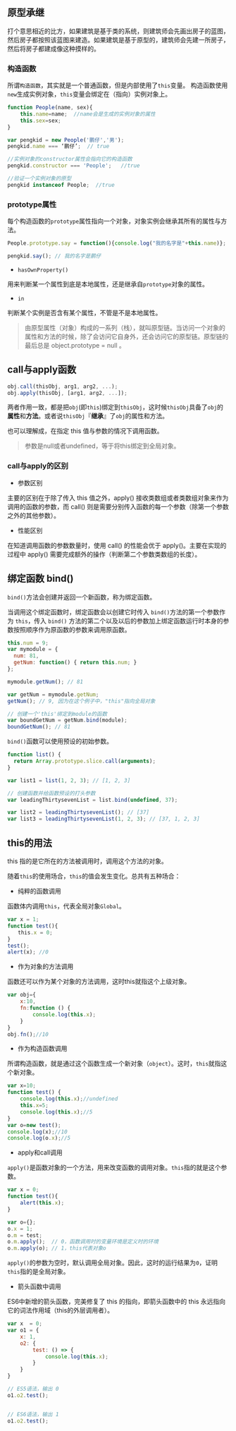 ## 原型承继

打个意思相近的比方，如果建筑是基于类的系统，则建筑师会先画出房子的蓝图，然后房子都按照该蓝图来建造。如果建筑是基于原型的，建筑师会先建一所房子，然后将房子都建成像这种摸样的。

### 构造函数

所谓`构造函数`，其实就是一个普通函数，但是内部使用了`this`变量。
构造函数使用`new`生成实例对象，`this`变量会绑定在（指向）实例对象上。

```js
function People(name, sex){
	this.name=name;  //name会是生成的实例对象的属性
	this.sex=sex;
}

var pengkid = new People('鹏仔','男');
pengkid.name === ‘鹏仔’;  // true

//实例对象的constructor属性会指向它的构造函数
pengkid.constructor === 'People';   //true

//验证一个实例对象的原型
pengkid instanceof People;  //true
```

###  prototype属性

每个构造函数的`prototype`属性指向一个对象，对象实例会继承其所有的属性与方法。


```js
People.prototype.say = function(){console.log("我的名字是"+this.name)};

pengkid.say(); // 我的名字是鹏仔
```

* `hasOwnProperty()`

用来判断某一个属性到底是本地属性，还是继承自`prototype`对象的属性。

* `in`

判断某个实例是否含有某个属性，不管是不是本地属性。

>由原型属性（对象）构成的一系列（栈），就叫原型链。当访问一个对象的属性和方法的时候，除了会访问它自身外，还会访问它的原型链。原型链的最后总是 object.prototype = null 。


## call与apply函数

```js
obj.call(thisObj, arg1, arg2, ...);
obj.apply(thisObj, [arg1, arg2, ...]);
```

两者作用一致，都是把`obj`(即`this`)绑定到`thisObj`，这时候`thisObj`具备了`obj`的**属性**和**方法**。或者说`thisObj`『**继承**』了`obj`的属性和方法。

也可以理解成，在指定 this 值与参数的情况下调用函数。

> 参数是null或者undefined，等于将this绑定到全局对象。


### call与apply的区别

* 参数区别

主要的区别在于除了传入 this 值之外，apply() 接收类数组或者类数组对象来作为调用的函数的参数，而 call() 则是需要分别传入函数的每一个参数（除第一个参数之外的其他参数）。

* 性能区别

在知道调用函数的参数数量时，使用 call() 的性能会优于 apply()。主要在实现的过程中 apply() 需要完成额外的操作（判断第二个参数类数组的长度）。




## 绑定函数 bind()

`bind()`方法会创建并返回一个新函数，称为绑定函数。

当调用这个绑定函数时，绑定函数会以创建它时传入 `bind()`方法的第一个参数作为 `this`，传入 `bind()` 方法的第二个以及以后的参数加上绑定函数运行时本身的参数按照顺序作为原函数的参数来调用原函数。

```js
this.num = 9;  
var mymodule = {  
  num: 81,
  getNum: function() { return this.num; }
};

mymodule.getNum(); // 81

var getNum = mymodule.getNum;  
getNum(); // 9, 因为在这个例子中，"this"指向全局对象

// 创建一个'this'绑定到module的函数
var boundGetNum = getNum.bind(module);  
boundGetNum(); // 81  
```

`bind()`函数可以使用预设的初始参数。

```js
function list() {
  return Array.prototype.slice.call(arguments);
}

var list1 = list(1, 2, 3); // [1, 2, 3]

// 创建函数并给函数预设的打头参数
var leadingThirtysevenList = list.bind(undefined, 37);

var list2 = leadingThirtysevenList(); // [37]
var list3 = leadingThirtysevenList(1, 2, 3); // [37, 1, 2, 3]
```

## this的用法

this 指的是它所在的方法被调用时，调用这个方法的对象。

随着`this`的使用场合，`this`的值会发生变化。总共有五种场合：

* 纯粹的函数调用

函数体内调用`this`，代表全局对象`Global`。

```js
var x = 1;
function test(){
　　this.x = 0;
}
test();
alert(x); //0
```

* 作为对象的方法调用

函数还可以作为某个对象的方法调用，这时this就指这个上级对象。

```js
var obj={
	x:10,
	fn:function () {
		console.log(this.x);
	}
}
obj.fn();//10
```

* 作为构造函数调用

所谓构造函数，就是通过这个函数生成一个新对象（`object`）。这时，`this`就指这个新对象。

```js
var x=10;
function test() {
	console.log(this.x);//undefined
	this.x=5;
	console.log(this.x);//5
}
var o=new test();
console.log(x);//10
console.log(o.x);//5
```

* apply和call调用

`apply()`是函数对象的一个方法，用来改变函数的调用对象。`this`指的就是这个参数。

```js
var x = 0;
function test(){
	alert(this.x);
}

var o={};
o.x = 1;
o.m = test;
o.m.apply();  // 0，函数调用时的变量环境是定义时的环境
o.m.apply(o); // 1，this代表对象o
```
`apply()`的参数为空时，默认调用全局对象。因此，这时的运行结果为`0`，证明`this`指的是全局对象。


* 箭头函数中调用

ES6中新增的箭头函数，完美修复了 this 的指向，即箭头函数中的 this 永远指向它的词法作用域（this的外层调用者）。

```js
var x  = 0;
var o1 = {
	x: 1,
	o2: {
		test: () => {
			console.log(this.x);
		}
	}
}

// ES5语法，输出 0
o1.o2.test();


// ES6语法，输出 1
o1.o2.test();
```



